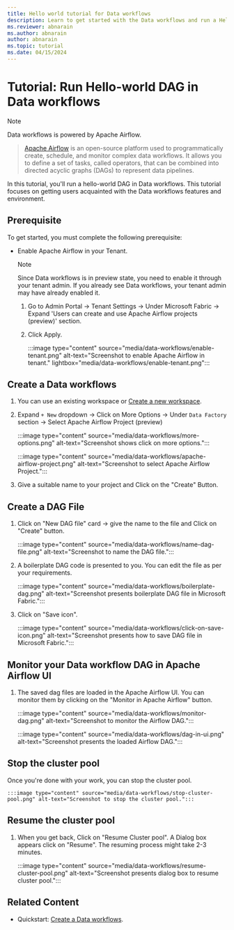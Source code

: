 ```yaml
---
title: Hello world tutorial for Data workflows
description: Learn to get started with the Data workflows and run a Hello World dag.
ms.reviewer: abnarain
ms.author: abnarain
author: abnarain
ms.topic: tutorial
ms.date: 04/15/2024
---
```


# Tutorial: Run Hello-world DAG in Data workflows

> [!NOTE]
> Data workflows is powered by Apache Airflow.

> [Apache Airflow](https://airflow.apache.org/) is an open-source platform used to programmatically create, schedule, and monitor complex data workflows. It allows you to define a set of tasks, called operators, that can be combined into directed acyclic graphs (DAGs) to represent data pipelines.

In this tutorial, you'll run a hello-world DAG in Data workflows. This tutorial focuses on getting users acquainted with the Data workflows features and environment.

## Prerequisite

To get started, you must complete the following prerequisite:

- Enable Apache Airflow in your Tenant.
  > [!NOTE]
  > Since Data workflows is in preview state, you need to enable it through your tenant admin. If you already see Data workflows, your tenant admin may have already enabled it.

    1. Go to Admin Portal -> Tenant Settings -> Under Microsoft Fabric -> Expand 'Users can create and use Apache Airflow projects (preview)' section.

    2. Click Apply.

        :::image type="content" source="media/data-workflows/enable-tenant.png" alt-text="Screenshot to enable Apache Airflow in tenant." lightbox="media/data-workflows/enable-tenant.png":::

## Create a Data workflows

1. You can use an existing workspace or [Create a new workspace](../get-started/create-workspaces.md).

2. Expand `+ New` dropdown -> Click on More Options -> Under `Data Factory` section -> Select Apache Airflow Project (preview)

   :::image type="content" source="media/data-workflows/more-options.png" alt-text="Screenshot shows click on more options.":::

   :::image type="content" source="media/data-workflows/apache-airflow-project.png" alt-text="Screenshot to select Apache Airflow Project.":::

3. Give a suitable name to your project and Click on the "Create" Button.

## Create a DAG File

1. Click on "New DAG file" card -> give the name to the file and Click on "Create" button.

   :::image type="content" source="media/data-workflows/name-dag-file.png" alt-text="Screenshot to name the DAG file.":::

2. A boilerplate DAG code is presented to you. You can edit the file as per your requirements.

   :::image type="content" source="media/data-workflows/boilerplate-dag.png" alt-text="Screenshot presents boilerplate DAG file in Microsoft Fabric.":::

3. Click on "Save icon".

   :::image type="content" source="media/data-workflows/click-on-save-icon.png" alt-text="Screenshot presents how to save DAG file in Microsoft Fabric.":::

## Monitor your Data workflow DAG in Apache Airflow UI

1. The saved dag files are loaded in the Apache Airflow UI. You can monitor them by clicking on the "Monitor in Apache Airflow" button.

   :::image type="content" source="media/data-workflows/monitor-dag.png" alt-text="Screenshot to monitor the Airflow DAG.":::

    :::image type="content" source="media/data-workflows/dag-in-ui.png" alt-text="Screenshot presents the loaded Airflow DAG.":::

## Stop the cluster pool

Once you're done with your work, you can stop the cluster pool.

    :::image type="content" source="media/data-workflows/stop-cluster-pool.png" alt-text="Screenshot to stop the cluster pool.":::

## Resume the cluster pool

1. When you get back, Click on "Resume Cluster pool". A Dialog box appears click on "Resume". The resuming process might take 2-3 minutes.

   :::image type="content" source="media/data-workflows/resume-cluster-pool.png" alt-text="Screenshot presents dialog box to resume cluster pool.":::

## Related Content

* Quickstart: [Create a Data workflows](../data-factory/create-data-workflows.md).